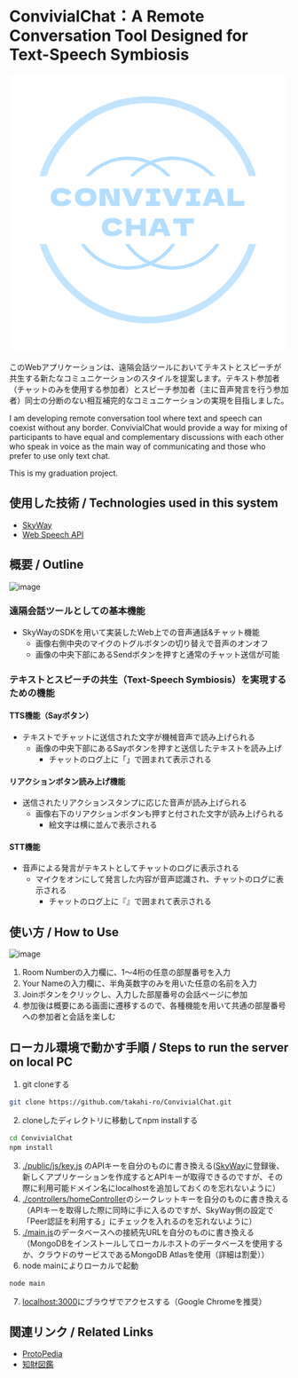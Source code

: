 # ConvivialChat：A Remote Conversation Tool Designed for Text-Speech Symbiosis
![ConvivialChat](public/img/ConvivialChat2.png)

このWebアプリケーションは、遠隔会話ツールにおいてテキストとスピーチが共生する新たなコミュニケーションのスタイルを提案します。テキスト参加者（チャットのみを使用する参加者）とスピーチ参加者（主に音声発言を行う参加者）同士の分断のない相互補完的なコミュニケーションの実現を目指しました。


I am developing remote conversation tool where text and speech can coexist without any border. ConvivialChat would provide a way for mixing of participants to have equal and complementary discussions with each other who speak in voice as the main way of communicating and those who prefer to use only text chat.

This is my graduation project.


## 使用した技術 / Technologies used in this system
- [SkyWay](https://webrtc.ecl.ntt.com/)
- [Web Speech API](https://wicg.github.io/speech-api/)


## 概要 / Outline
![image](https://user-images.githubusercontent.com/57240543/132832314-2c7d7f54-dbf4-447b-9cca-b50fcb96c278.png)

### 遠隔会話ツールとしての基本機能
- SkyWayのSDKを用いて実装したWeb上での音声通話&チャット機能
  - 画像右側中央のマイクのトグルボタンの切り替えで音声のオンオフ
  - 画像の中央下部にあるSendボタンを押すと通常のチャット送信が可能

### テキストとスピーチの共生（Text-Speech Symbiosis）を実現するための機能
#### TTS機能（Sayボタン）
- テキストでチャットに送信された文字が機械音声で読み上げられる
  - 画像の中央下部にあるSayボタンを押すと送信したテキストを読み上げ
    - チャットのログ上に「」で囲まれて表示される
#### リアクションボタン読み上げ機能
- 送信されたリアクションスタンプに応じた音声が読み上げられる
  - 画像右下のリアクションボタンも押すと付された文字が読み上げられる　　 
    - 絵文字は横に並んで表示される
#### STT機能
- 音声による発言がテキストとしてチャットのログに表示される
  - マイクをオンにして発言した内容が音声認識され、チャットのログに表示される
    - チャットのログ上に『』で囲まれて表示される
   
##  使い方 / How to Use
![image](https://github.com/takahi-ro/ConvivialChat/assets/57240543/20624dfb-cc9f-4bd9-8a04-20d63f9f1dc4)
1.  Room Numberの入力欄に、1～4桁の任意の部屋番号を入力
2.  Your Nameの入力欄に、半角英数字のみを用いた任意の名前を入力
3.  Joinボタンをクリックし、入力した部屋番号の会話ページに参加
4.  参加後は概要にある画面に遷移するので、各種機能を用いて共通の部屋番号への参加者と会話を楽しむ
   
## ローカル環境で動かす手順 / Steps to run the server on local PC
1.  git cloneする
```sh 
git clone https://github.com/takahi-ro/ConvivialChat.git
```
2.  cloneしたディレクトリに移動してnpm installする
```sh
cd ConvivialChat
npm install 
```
3.  [./public/js/key.js](https://github.com/takahi-ro/ConvivialChat_Public/blob/main/public/js/key.js) のAPIキーを自分のものに書き換える([SkyWay](https://webrtc.ecl.ntt.com/)に登録後、新しくアプリケーションを作成するとAPIキーが取得できるのですが、その際に利用可能ドメイン名にlocalhostを追加しておくのを忘れないように）
4. [./controllers/homeController](https://github.com/takahi-ro/ConvivialChat_Public/blob/main/controllers/homeController.js)のシークレットキーを自分のものに書き換える（APIキーを取得した際に同時に手に入るのですが、SkyWay側の設定で「Peer認証を利用する」にチェックを入れるのを忘れないように） 
5.  [./main.js](https://github.com/takahi-ro/ConvivialChat_Public/blob/main/main.js)のデータベースへの接続先URLを自分のものに書き換える（MongoDBをインストールしてローカルホストのデータベースを使用するか、クラウドのサービスであるMongoDB Atlasを使用（詳細は割愛））
6.  node mainによりローカルで起動
```sh 
node main 
```
7.  [localhost:3000](http://localhost:3000/)にブラウザでアクセスする（Google Chromeを推奨）

## 関連リンク / Related Links
- [ProtoPedia](https://protopedia.net/prototype/2817)
- [知財図鑑](https://chizaizukan.com/property/725/)
